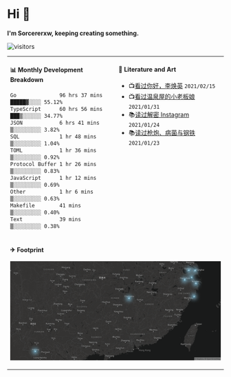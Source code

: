 # Hi 👋

**I'm Sorcererxw, keeping creating something.**

![visitors](https://visitor-badge.glitch.me/badge?page_id=sorcererxw.sorcererx)

<table width="800px">
<tr>
<td valign="top" width="50%">

#### 📊 Monthly Development Breakdown

<!--START_SECTION:waka-->
```text
Go              96 hrs 37 mins █████▓░░░░ 55.12%
TypeScript      60 hrs 56 mins ███▒░░░░░░ 34.77%
JSON            6 hrs 41 mins  ▒░░░░░░░░░ 3.82%
SQL             1 hr 48 mins   ▒░░░░░░░░░ 1.04%
TOML            1 hr 36 mins   ▒░░░░░░░░░ 0.92%
Protocol Buffer 1 hr 26 mins   ▒░░░░░░░░░ 0.83%
JavaScript      1 hr 12 mins   ▒░░░░░░░░░ 0.69%
Other           1 hr 6 mins    ▒░░░░░░░░░ 0.63%
Makefile        41 mins        ▒░░░░░░░░░ 0.40%
Text            39 mins        ▒░░░░░░░░░ 0.38%
```
<!--END_SECTION:waka-->

<td valign="top" width="50%">

#### 💃 Literature and Art

<!--START_SECTION:douban-->
* 📺[看过你好，李焕英](http://movie.douban.com/subject/34841067/) <code>2021/02/15</code>
* 📺[看过温泉屋的小老板娘](http://movie.douban.com/subject/30205667/) <code>2021/01/31</code>
* 📚[读过解密 Instagram](https://book.douban.com/subject/35252483/) <code>2021/01/24</code>
* 📚[读过枪炮、病菌与钢铁](https://book.douban.com/subject/1813841/) <code>2021/01/23</code>

<!--END_SECTION:douban-->

</td>
</tr>
<tr>
<td colspan="2">

#### ✈ Footprint

![footprint](./footprint.png)

</td>
</tr>
</table>


